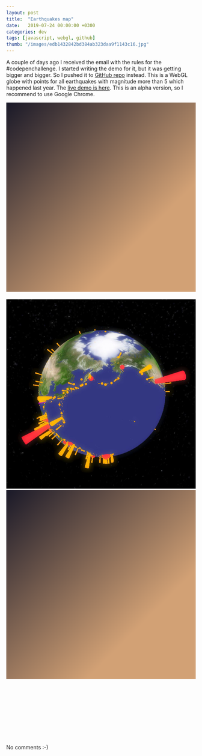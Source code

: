 ```yaml
---
layout: post
title:  "Earthquakes map"
date:   2019-07-24 00:00:00 +0300
categories: dev
tags: [javascript, webgl, github]
thumb: "/images/edb1432842bd384ab323daa9f1143c16.jpg"
---
```


A couple of days ago I received the email with the rules for the #codepenchallenge. I started writing the demo for it, but it was getting bigger and bigger. So I pushed it to <a href='https://github.com/sfi0zy/earthquakes-map'>GitHub repo</a> instead. This is a WebGL globe with points for all earthquakes with magnitude more than 5 which happened last year. The <a href='https://sfi0zy.github.io/earthquakes-map'>live demo is here</a>. This is an alpha version, so I recommend to use Google Chrome.

<div class='mui-media-view -full-width _separate-1'>
    <div class='lazy-image-wrapper' data-modal-opener='modal-funny-earth'>
        <img class='mui-image -rounded -placeholder' src='/images/7b9e9ad94626c8f4008472f6aefe9333.jpg.svg' alt='placeholder' role='presentation'>
        <img class='mui-image -rounded -js-lazy-load' src='data:image/gif;base64,R0lGODlhAQABAIAAAAAAAP///yH5BAEAAAAALAAAAAABAAEAAAIBRAA7' data-src='/images/7b9e9ad94626c8f4008472f6aefe9333.jpg' alt='Funny Earth' itemprop='image'>
        <noscript>
            <img class='mui-image -rounded' src='/images/7b9e9ad94626c8f4008472f6aefe9333.jpg' alt='Funny Earth' itemprop='image'>
        </noscript>
    </div>
    <div class='mui-modal-window' id='modal-funny-earth'>
        <div class='window _shadow-3'>
            <div class='lazy-image-wrapper'>
                <img class='mui-image -rounded -placeholder' src='/images/7b9e9ad94626c8f4008472f6aefe9333.jpg.svg' alt='placeholder' role='presentation'>
                <img class='mui-image -rounded -js-lazy-load' data-src='/images/7b9e9ad94626c8f4008472f6aefe9333.jpg' src='data:image/gif;base64,R0lGODlhAQABAIAAAAAAAP///yH5BAEAAAAALAAAAAABAAEAAAIBRAA7' alt='Funny Earth' itemprop='image'>
            </div>
            <div class='closeicon'>
                <svg class='mui-svg-icon'>
                    <use xlink:href='#mui-svg-icon--close'></use>
                </svg>
            </div>
        </div>
        <div class='mui-shadow-toggle'></div>
    </div>
    <div class='description'>No comments :-)</div>
</div>

